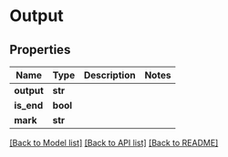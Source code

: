 # Output

## Properties
Name | Type | Description | Notes
------------ | ------------- | ------------- | -------------
**output** | **str** |  | 
**is_end** | **bool** |  | 
**mark** | **str** |  | 

[[Back to Model list]](../README.md#documentation-for-models) [[Back to API list]](../README.md#documentation-for-api-endpoints) [[Back to README]](../README.md)


